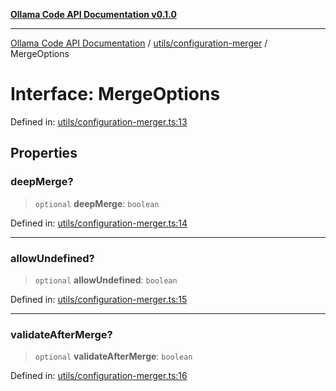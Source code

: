 [**Ollama Code API Documentation v0.1.0**](../../../README.md)

***

[Ollama Code API Documentation](../../../modules.md) / [utils/configuration-merger](../README.md) / MergeOptions

# Interface: MergeOptions

Defined in: [utils/configuration-merger.ts:13](https://github.com/erichchampion/ollama-code/blob/97554aa24b97798bc862485527ccd6faff2a1d42/ollama-code/src/utils/configuration-merger.ts#L13)

## Properties

### deepMerge?

> `optional` **deepMerge**: `boolean`

Defined in: [utils/configuration-merger.ts:14](https://github.com/erichchampion/ollama-code/blob/97554aa24b97798bc862485527ccd6faff2a1d42/ollama-code/src/utils/configuration-merger.ts#L14)

***

### allowUndefined?

> `optional` **allowUndefined**: `boolean`

Defined in: [utils/configuration-merger.ts:15](https://github.com/erichchampion/ollama-code/blob/97554aa24b97798bc862485527ccd6faff2a1d42/ollama-code/src/utils/configuration-merger.ts#L15)

***

### validateAfterMerge?

> `optional` **validateAfterMerge**: `boolean`

Defined in: [utils/configuration-merger.ts:16](https://github.com/erichchampion/ollama-code/blob/97554aa24b97798bc862485527ccd6faff2a1d42/ollama-code/src/utils/configuration-merger.ts#L16)
